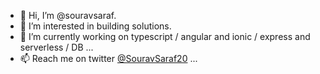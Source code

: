 - 👋 Hi, I’m @souravsaraf.
- 👀 I’m interested in building solutions.
- 🌱 I’m currently working on typescript / angular and ionic / express and serverless / DB ...
- 📫 Reach me on twitter [@SouravSaraf20](https://twitter.com/SouravSaraf20) ...

<!---
souravsaraf/souravsaraf is a ✨ special ✨ repository because its `README.md` (this file) appears on your GitHub profile.
You can click the Preview link to take a look at your changes.
--->
